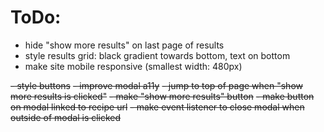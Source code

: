 # ToDo:

- hide "show more results" on last page of results
- style results grid: black gradient towards bottom, text on bottom
- make site mobile responsive (smallest width: 480px)

~~- style buttons~~
~~- improve modal a11y~~
~~- jump to top of page when "show more results is clicked"~~
~~- make "show more results" button~~
~~- make button on modal linked to recipe url~~
~~- make event listener to close modal when outside of modal is clicked~~

